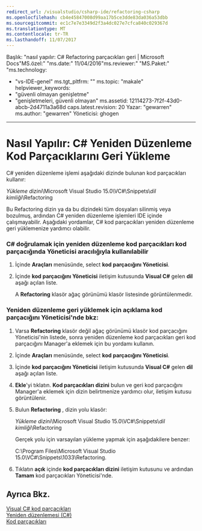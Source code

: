 ```yaml
---
redirect_url: /visualstudio/csharp-ide/refactoring-csharp
ms.openlocfilehash: cb4e45847008d99aa17b5ce3dde83da036a53dbb
ms.sourcegitcommit: ec1c7e7e3349d2f3a4dc027e7cfca840c029367d
ms.translationtype: MT
ms.contentlocale: tr-TR
ms.lasthandoff: 11/07/2017
---
```

Başlık: "nasıl yapılır: C# Refactoring parçacıkları geri | Microsoft Docs"MS.özel:" "ms.date:" 11/04/2016"ms.reviewer:" "MS.Paket:" "ms.technology: 
  - "vs-IDE-genel" ms.tgt_pltfrm: "" ms.topic: "makale" helpviewer_keywords: 
  - "güvenli olmayan genişletme"
  - "genişletmeleri, güvenli olmayan" ms.assetid: 12114273-7f2f-43d0-abcb-2d4711a3a68d caps.latest.revision: 20 Yazar: "gewarren" ms.author: "gewarren" Yöneticisi: ghogen
---
# <a name="how-to-restore-c-refactoring-snippets"></a>Nasıl Yapılır: C# Yeniden Düzenleme Kod Parçacıklarını Geri Yükleme
C# yeniden düzenleme işlemi aşağıdaki dizinde bulunan kod parçacıkları kullanır:  
  
 *Yükleme dizini*\Microsoft Visual Studio 15.0\VC#\Snippets\\*dil kimliği*\Refactoring  
  
 Bu Refactoring dizin ya da bu dizindeki tüm dosyaları silinmiş veya bozulmuş, ardından C# yeniden düzenleme işlemleri IDE içinde çalışmayabilir. Aşağıdaki yordamlar, C# kod parçacıkları yeniden düzenleme geri yüklemenize yardımcı olabilir.  
  
### <a name="to-verify-c-refactoring-snippets-are-available-through-the-code-snippet-manager"></a>C# doğrulamak için yeniden düzenleme kod parçacıkları kod parçacığında Yöneticisi aracılığıyla kullanılabilir  
  
1.  İçinde **Araçları** menüsünde, select **kod parçacığını Yöneticisi**.  
  
2.  İçinde **kod parçacığını Yöneticisi** iletişim kutusunda **Visual C#** gelen **dil** aşağı açılan liste.  
  
     A **Refactoring** klasör ağaç görünümü klasör listesinde görüntülenmedir.  
  
### <a name="to-restore-refactoring-see-comment-in-code-snippet-manager"></a>Yeniden düzenleme geri yüklemek için açıklama kod parçacığını Yöneticisi'nde bkz:  
  
1.  Varsa **Refactoring** klasör değil ağaç görünümü klasör kod parçacığını Yöneticisi'nin listede, sonra yeniden düzenleme kod parçacıkları geri kod parçacığını Manager'a eklemek için bu yordamı kullanın.  
  
2.  İçinde **Araçları** menüsünde, select **kod parçacığını Yöneticisi**.  
  
3.  İçinde **kod parçacığını Yöneticisi** iletişim kutusunda **Visual C#** gelen **dil** aşağı açılan liste.  
  
4.  **Ekle**'yi tıklatın. **Kod parçacıkları dizini** bulun ve geri kod parçacığını Manager'a eklemek için dizin belirtmenize yardımcı olur, iletişim kutusu görüntülenir.  
  
5.  Bulun **Refactoring** , dizin yolu klasör:  
  
     *Yükleme dizini*\Microsoft Visual Studio 15.0\VC#\Snippets\\*dil kimliği*\Refactoring  
  
     Gerçek yolu için varsayılan yükleme yapmak için aşağıdakilere benzer:  
  
     C:\Program Files\Microsoft Visual Studio 15.0\VC#\Snippets\1033\Refactoring.  
  
6.  Tıklatın **açık** içinde **kod parçacıkları dizini** iletişim kutusunu ve ardından **Tamam** kod parçacıkları Yöneticisi'nde.  
  
## <a name="see-also"></a>Ayrıca Bkz.  
 [Visual C# kod parçacıkları](../ide/visual-csharp-code-snippets.md)   
 [Yeniden düzenlemesi (C#)](../csharp-ide/refactoring-csharp.md)   
 [Kod parçacıkları](../ide/code-snippets.md)